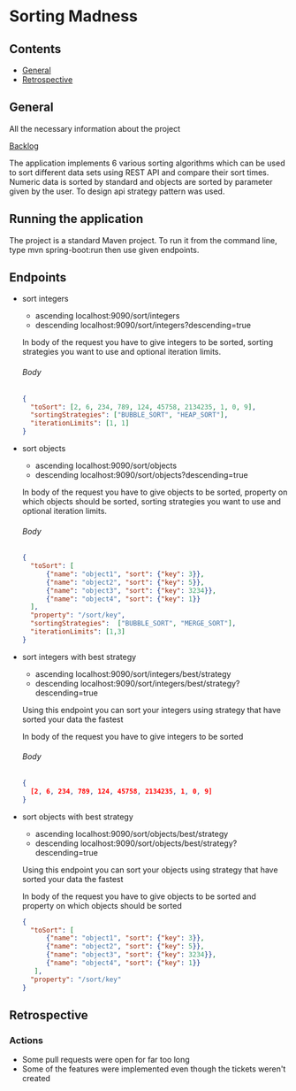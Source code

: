 # Sorting Madness

## Contents
* [General](#general)
* [Retrospective](#retrospective)

## General

All the necessary information about the project

[Backlog](https://docs.google.com/spreadsheets/d/1NBvADZVLzGd5_zMO9ObgqBY62RBQ5A0g/edit#gid=1602270925)

The application implements 6 various sorting algorithms which can be used to sort different data sets using REST API and compare their sort times.
Numeric data is sorted by standard and objects are sorted by parameter given by the user.
To design api strategy pattern was used.

## Running the application
The project is a standard Maven project. To run it from the command line, type mvn spring-boot:run then use given endpoints.

## Endpoints
- sort integers 
  - ascending localhost:9090/sort/integers
  - descending localhost:9090/sort/integers?descending=true
  
  In body of the request you have to give integers to be sorted, sorting strategies you want to use and optional iteration limits.
  ###### Body
    ```json
    {
      "toSort": [2, 6, 234, 789, 124, 45758, 2134235, 1, 0, 9],
      "sortingStrategies": ["BUBBLE_SORT", "HEAP_SORT"],
      "iterationLimits": [1, 1]
    }
   ```
- sort objects 
  - ascending localhost:9090/sort/objects
  - descending localhost:9090/sort/objects?descending=true
  
  In body of the request you have to give objects to be sorted, property on which objects should be sorted, sorting strategies you want to use and optional iteration limits.
  ###### Body
  ```json
  {
    "toSort": [
        {"name": "object1", "sort": {"key": 3}},
        {"name": "object2", "sort": {"key": 5}},
        {"name": "object3", "sort": {"key": 3234}},
        {"name": "object4", "sort": {"key": 1}} 
    ],
    "property": "/sort/key",
    "sortingStrategies":  ["BUBBLE_SORT", "MERGE_SORT"],
    "iterationLimits": [1,3]
  }
  ```
- sort integers with best strategy
  - ascending localhost:9090/sort/integers/best/strategy
  - descending localhost:9090/sort/integers/best/strategy?descending=true
  
  Using this endpoint you can sort your integers using strategy that have sorted your data the fastest

  In body of the request you have to give integers to be sorted 
  ###### Body
  ```json
  {
    [2, 6, 234, 789, 124, 45758, 2134235, 1, 0, 9]
  }
  ```
- sort objects with best strategy
  - ascending localhost:9090/sort/objects/best/strategy
  - descending localhost:9090/sort/objects/best/strategy?descending=true
  
  Using this endpoint you can sort your objects using strategy that have sorted your data the fastest

  In body of the request you have to give objects to be sorted and property on which objects should be sorted
  
  ```json
  {
    "toSort": [
        {"name": "object1", "sort": {"key": 3}},
        {"name": "object2", "sort": {"key": 5}},
        {"name": "object3", "sort": {"key": 3234}},
        {"name": "object4", "sort": {"key": 1}}
     ],
    "property": "/sort/key"
  }
  ```
  
## Retrospective
### Actions
- Some pull requests were open for far too long
- Some of the features were implemented even though the tickets weren't created
